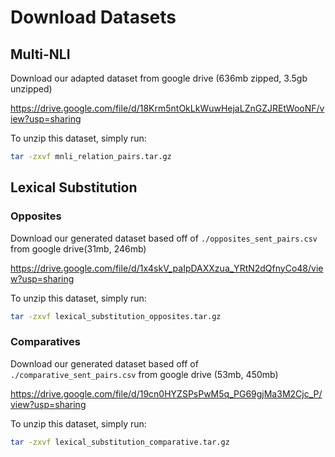 # Download Datasets

## Multi-NLI

Download our adapted dataset from google drive (636mb zipped, 3.5gb unzipped)

https://drive.google.com/file/d/18Krm5ntOkLkWuwHejaLZnGZJREtWooNF/view?usp=sharing

To unzip this dataset, simply run:

```sh
tar -zxvf mnli_relation_pairs.tar.gz 
```

## Lexical Substitution

### Opposites

Download our generated dataset based off of `./opposites_sent_pairs.csv`  from google drive(31mb, 246mb)

https://drive.google.com/file/d/1x4skV_paIpDAXXzua_YRtN2dQfnyCo48/view?usp=sharing

To unzip this dataset, simply run:

```sh
tar -zxvf lexical_substitution_opposites.tar.gz
```

### Comparatives

Download our generated dataset based off of `./comparative_sent_pairs.csv` from google drive (53mb, 450mb)

https://drive.google.com/file/d/19cn0HYZSPsPwM5q_PG69gjMa3M2Cjc_P/view?usp=sharing

To unzip this dataset, simply run:

```sh
tar -zxvf lexical_substitution_comparative.tar.gz
```